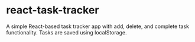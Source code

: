 # react-task-tracker
A simple React-based task tracker app with add, delete, and complete task functionality. Tasks are saved using localStorage.
